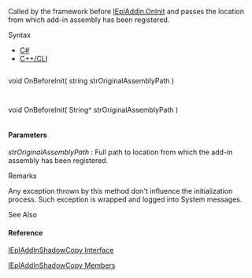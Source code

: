 Called by the framework before [IEplAddIn.OnInit](Eplan.EplApi.AFu~Eplan.EplApi.ApplicationFramework.IEplAddIn~OnInit.html) and passes the location from which add-in assembly has been registered.

Syntax

* [C#](#i-syntax-CS)
* [C++/CLI](#i-syntax-CPP2005)

```
```
void OnBeforeInit( 
   string strOriginalAssemblyPath
)
```
```

```
```
void OnBeforeInit( 
   String^ strOriginalAssemblyPath
)
```
```

#### Parameters

*strOriginalAssemblyPath*
:   Full path to location from which the add-in assembly has been registered.

Remarks

Any exception thrown by this method don't influence the initialization process. Such exception is wrapped and logged into System messages.



See Also

#### Reference

[IEplAddInShadowCopy Interface](Eplan.EplApi.AFu~Eplan.EplApi.ApplicationFramework.IEplAddInShadowCopy.html)
  
[IEplAddInShadowCopy Members](Eplan.EplApi.AFu~Eplan.EplApi.ApplicationFramework.IEplAddInShadowCopy_members.html)